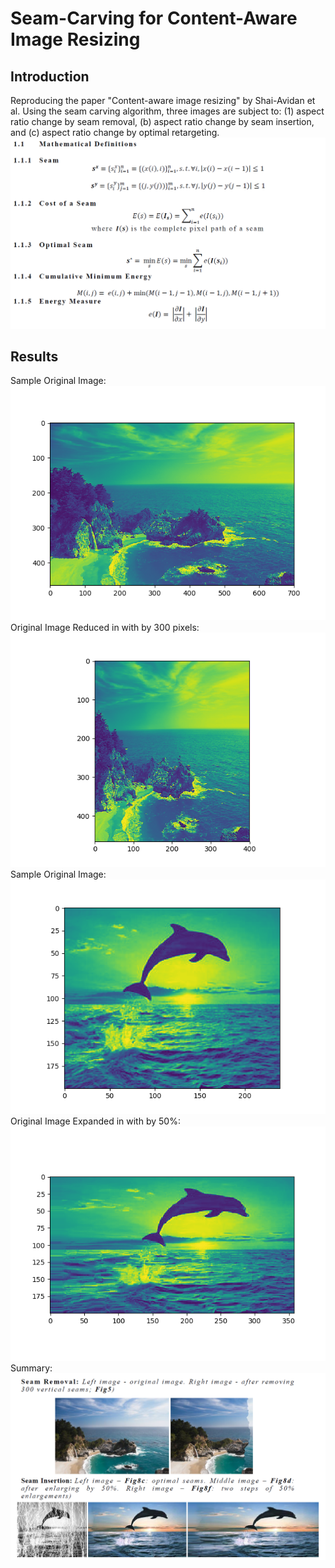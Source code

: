 # Seam-Carving for Content-Aware Image Resizing

## Introduction
Reproducing the paper "Content-aware image resizing" by Shai-Avidan et al. Using the seam carving algorithm, three images are subject to: (1) aspect ratio change by seam removal, (b) aspect ratio change by seam insertion, and (c) aspect ratio change by optimal retargeting.
![](defs.png)  

## Results  
Sample Original Image:
![](a1.png)  
Original Image Reduced in with by 300 pixels:
![](a2.png)  
Sample Original Image:
![](b1.png)  
Original Image Expanded in with by 50%:
![](b2.png)  
Summary:
![](sc.png)  
